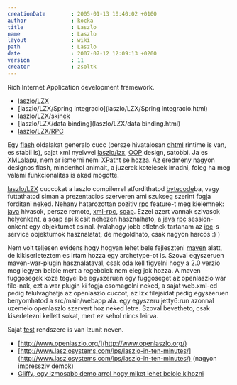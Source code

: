 ```yaml
---
creationDate        : 2005-01-13 10:40:02 +0100 
author              : kocka 
title               : Laszlo 
name                : Laszlo 
layout              : wiki 
path                : Laszlo 
date                : 2007-07-12 12:09:13 +0200 
version             : 11 
creator             : zsoltk 
---
```

Rich Internet Application development framework.


-   [laszlo/LZX](laszlo/LZX.html)
-   [laszlo/LZX/Spring integracio](laszlo/LZX/Spring integracio.html)
-   [laszlo/LZX/skinek](laszlo/LZX/skinek.html)
-   [laszlo/LZX/data binding](laszlo/LZX/data binding.html)
-   [laszlo/LZX/RPC](laszlo/LZX/RPC.html)



Egy [flash](flash.html) oldalakat generalo cucc (persze hivatalosan [dhtml](Missing.html) rintime is van, es stabil is), sajat xml nyelvvel [laszlo/lzx](laszlo/LZX.html), [OOP](oop.html) design, satobbi. Ja es [XML](XML.html)alapu, nem ar ismerni nemi [XPath](XPath.html)t se hozza. Az eredmeny nagyon designos flash, mindenhol animalt, a juzerek kotelesek imadni, foleg ha meg valami funkcionalitas is akad mogotte.

[laszlo/LZX](laszlo/LZX.html) cuccokat a laszlo compilerrel atfordithatod [bytecode](bytecode.html)ba, vagy futtathatod siman a prezentacios szerveren ami szukseg szerint fogja forditani neked. Nehany hatarozottan pozitiv [rpc](RPC.html) feature-t meg kielemnek: [java](java.html) hivasok, persze remote, [xml-rpc](xml-rpc.html), [soap](SOAP.html). Ezzel azert vannak szivasok helyenkent, a [soap](SOAP.html) api kicsit nehezen hasznalhato, a [java](java.html) [rpc](RPC.html) session-onkent egy objektumot csinal. (valahogy jobb otletnek tartanam az [ioc](ioc.html)-s service objektumok hasznalatat, de megoldhato, csak nagyon harcos :) )

Nem volt teljesen evidens hogy hogyan lehet bele fejleszteni [maven](maven.html) alatt, de kikiserleteztem es irtam hozza egy archetype-ot is. Szoval egyszeruen maven-war-plugin hasznalataval, csak oda kell figyelni hogy a 2.0 verzio meg legyen belole mert a regebbiek nem eleg jok hozza. A maven fuggosegek koze tegyel be egyszeruen egy fuggoseget az openlaszlo war file-nak, ezt a war plugin ki fogja csomagolni neked, a sajat web.xml-ed pedig felulvaghatja az openlaszlo cuccot, az lzx filejaidat pedig egyszeruen benyomhatod a src/main/webapp ala. egy egyszeru jetty6:run azonnal uzemelo openlaszlo szervert hoz neked letre. Szoval bevetheto, csak kiserletezni kellett sokat, mert ez sehol nincs leirva.


Sajat [test](test.html) rendszere is van lzunit neven.

*   [http://www.openlaszlo.org/](http://www.openlaszlo.org/)
*   [http://www.laszlosystems.com/lps/laszlo-in-ten-minutes/](http://www.laszlosystems.com/lps/laszlo-in-ten-minutes/) (nagyon impressziv demok)
*   [Gliffy, egy izmosabb demo arrol hogy miket lehet belole kihozni](http://www.gliffy.com/gliffy/)



